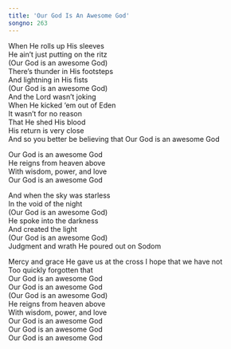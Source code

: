 ```yaml
---
title: 'Our God Is An Awesome God'
songno: 263
---
```

When He rolls up His sleeves  
He ain’t just putting on the ritz  
(Our God is an awesome God)  
There’s thunder in His footsteps  
And lightning in His fists  
(Our God is an awesome God)  
And the Lord wasn’t joking  
When He kicked ‘em out of Eden  
It wasn’t for no reason  
That He shed His blood  
His return is very close  
And so you better be believing that 
Our God is an awesome God  

Our God is an awesome God  
He reigns from heaven above  
With wisdom, power, and love  
Our God is an awesome God  

And when the sky was starless  
In the void of the night  
(Our God is an awesome God)  
He spoke into the darkness  
And created the light  
(Our God is an awesome God)  
Judgment and wrath He poured out on Sodom  

Mercy and grace He gave us at the cross 
I hope that we have not  
Too quickly forgotten that  
Our God is an awesome God  
Our God is an awesome God  
(Our God is an awesome God)  
He reigns from heaven above  
With wisdom, power, and love  
Our God is an awesome God  
Our God is an awesome God  
Our God is an awesome God  
